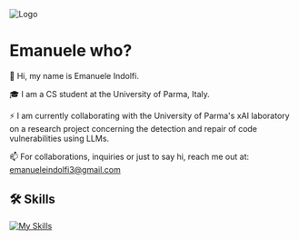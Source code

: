 
![Logo]([[https://dev-to-uploads.s3.amazonaws.com/uploads/articles/th5xamgrr6se0x5ro4g6.png](https://www.google.com/url?sa=i&url=https%3A%2F%2Ffilm-grab.com%2F2014%2F08%2F08%2Fla-haine%2F&psig=AOvVaw3sHMkx9hYNd2WhAJ-dOrr6&ust=1760016248106000&source=images&cd=vfe&opi=89978449&ved=0CBUQjRxqFwoTCKi4-svZlJADFQAAAAAdAAAAABAE)](https://upload.wikimedia.org/wikipedia/it/7/71/L%27odio.png))

# Emanuele who?

👋 Hi, my name is Emanuele Indolfi.

🎓 I am a CS student at the University of Parma, Italy.

⚡ I am currently collaborating with the University of Parma's xAI laboratory on a research project concerning the detection and repair of code vulnerabilities using LLMs.

📫 For collaborations, inquiries or just to say hi, reach me out at: emanueleindolfi3@gmail.com


## 🛠 Skills
[![My Skills](https://skillicons.dev/icons?i=c,cpp,cs,py,java,js,html,css,php,mysql,matlab,latex,ai,ps)](https://skillicons.dev)
